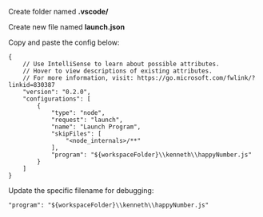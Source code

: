 Create folder named **.vscode/**

Create new file named **launch.json**

Copy and paste the config below:

```
{
    // Use IntelliSense to learn about possible attributes.
    // Hover to view descriptions of existing attributes.
    // For more information, visit: https://go.microsoft.com/fwlink/?linkid=830387
    "version": "0.2.0",
    "configurations": [
        {
            "type": "node",
            "request": "launch",
            "name": "Launch Program",
            "skipFiles": [
                "<node_internals>/**"
            ],
            "program": "${workspaceFolder}\\kenneth\\happyNumber.js"
        }
    ]
}
```

Update the specific filename for debugging:

```
"program": "${workspaceFolder}\\kenneth\\happyNumber.js"
```
